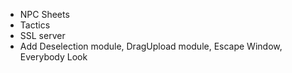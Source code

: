 * NPC Sheets
* Tactics
* SSL server
* Add Deselection module, DragUpload module, Escape Window, Everybody Look